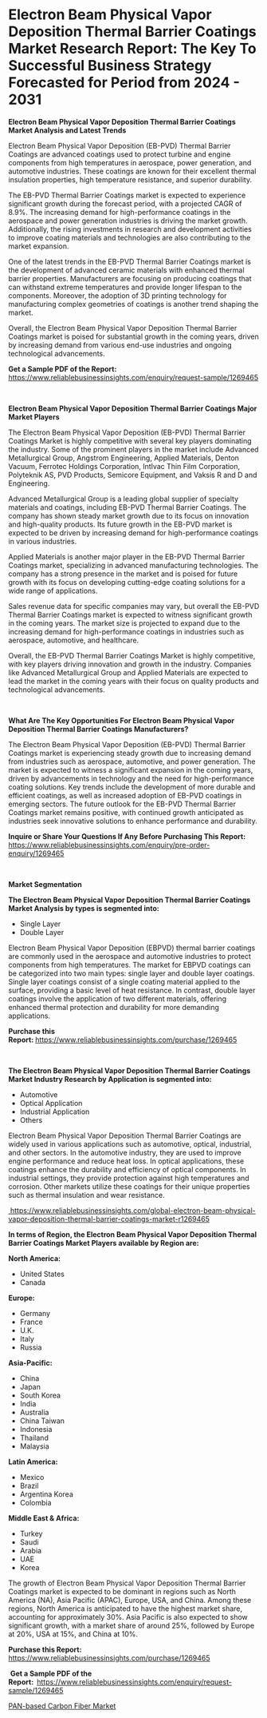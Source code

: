 <p><h1>Electron Beam Physical Vapor Deposition Thermal Barrier Coatings Market Research Report: The Key To Successful Business Strategy Forecasted for Period from 2024 - 2031</h1></p><p><strong>Electron Beam Physical Vapor Deposition Thermal Barrier Coatings Market Analysis and Latest Trends</strong></p>
<p><p>Electron Beam Physical Vapor Deposition (EB-PVD) Thermal Barrier Coatings are advanced coatings used to protect turbine and engine components from high temperatures in aerospace, power generation, and automotive industries. These coatings are known for their excellent thermal insulation properties, high temperature resistance, and superior durability.</p><p>The EB-PVD Thermal Barrier Coatings market is expected to experience significant growth during the forecast period, with a projected CAGR of 8.9%. The increasing demand for high-performance coatings in the aerospace and power generation industries is driving the market growth. Additionally, the rising investments in research and development activities to improve coating materials and technologies are also contributing to the market expansion.</p><p>One of the latest trends in the EB-PVD Thermal Barrier Coatings market is the development of advanced ceramic materials with enhanced thermal barrier properties. Manufacturers are focusing on producing coatings that can withstand extreme temperatures and provide longer lifespan to the components. Moreover, the adoption of 3D printing technology for manufacturing complex geometries of coatings is another trend shaping the market.</p><p>Overall, the Electron Beam Physical Vapor Deposition Thermal Barrier Coatings market is poised for substantial growth in the coming years, driven by increasing demand from various end-use industries and ongoing technological advancements.</p></p>
<p><strong>Get a Sample PDF of the Report:&nbsp;</strong> <a href="https://www.reliablebusinessinsights.com/enquiry/request-sample/1269465">https://www.reliablebusinessinsights.com/enquiry/request-sample/1269465</a></p>
<p>&nbsp;</p>
<p><strong>Electron Beam Physical Vapor Deposition Thermal Barrier Coatings Major Market Players</strong></p>
<p><p>The Electron Beam Physical Vapor Deposition (EB-PVD) Thermal Barrier Coatings Market is highly competitive with several key players dominating the industry. Some of the prominent players in the market include Advanced Metallurgical Group, Angstrom Engineering, Applied Materials, Denton Vacuum, Ferrotec Holdings Corporation, Intlvac Thin Film Corporation, Polyteknik AS, PVD Products, Semicore Equipment, and Vaksis R and D and Engineering.</p><p>Advanced Metallurgical Group is a leading global supplier of specialty materials and coatings, including EB-PVD Thermal Barrier Coatings. The company has shown steady market growth due to its focus on innovation and high-quality products. Its future growth in the EB-PVD market is expected to be driven by increasing demand for high-performance coatings in various industries.</p><p>Applied Materials is another major player in the EB-PVD Thermal Barrier Coatings market, specializing in advanced manufacturing technologies. The company has a strong presence in the market and is poised for future growth with its focus on developing cutting-edge coating solutions for a wide range of applications.</p><p>Sales revenue data for specific companies may vary, but overall the EB-PVD Thermal Barrier Coatings market is expected to witness significant growth in the coming years. The market size is projected to expand due to the increasing demand for high-performance coatings in industries such as aerospace, automotive, and healthcare.</p><p>Overall, the EB-PVD Thermal Barrier Coatings Market is highly competitive, with key players driving innovation and growth in the industry. Companies like Advanced Metallurgical Group and Applied Materials are expected to lead the market in the coming years with their focus on quality products and technological advancements.</p></p>
<p>&nbsp;</p>
<p><strong>What Are The Key Opportunities For Electron Beam Physical Vapor Deposition Thermal Barrier Coatings Manufacturers?</strong></p>
<p><p>The Electron Beam Physical Vapor Deposition (EB-PVD) Thermal Barrier Coatings market is experiencing steady growth due to increasing demand from industries such as aerospace, automotive, and power generation. The market is expected to witness a significant expansion in the coming years, driven by advancements in technology and the need for high-performance coating solutions. Key trends include the development of more durable and efficient coatings, as well as increased adoption of EB-PVD coatings in emerging sectors. The future outlook for the EB-PVD Thermal Barrier Coatings market remains positive, with continued growth anticipated as industries seek innovative solutions to enhance performance and durability.</p></p>
<p><strong>Inquire or Share Your Questions If Any Before Purchasing This Report:</strong> <a href="https://www.reliablebusinessinsights.com/enquiry/pre-order-enquiry/1269465">https://www.reliablebusinessinsights.com/enquiry/pre-order-enquiry/1269465</a></p>
<p>&nbsp;</p>
<p><strong>Market Segmentation</strong></p>
<p><strong>The Electron Beam Physical Vapor Deposition Thermal Barrier Coatings Market Analysis by types is segmented into:</strong></p>
<p><ul><li>Single Layer</li><li>Double Layer</li></ul></p>
<p><p>Electron Beam Physical Vapor Deposition (EBPVD) thermal barrier coatings are commonly used in the aerospace and automotive industries to protect components from high temperatures. The market for EBPVD coatings can be categorized into two main types: single layer and double layer coatings. Single layer coatings consist of a single coating material applied to the surface, providing a basic level of heat resistance. In contrast, double layer coatings involve the application of two different materials, offering enhanced thermal protection and durability for more demanding applications.</p></p>
<p><strong>Purchase this Report:&nbsp;</strong><a href="https://www.reliablebusinessinsights.com/purchase/1269465">https://www.reliablebusinessinsights.com/purchase/1269465</a></p>
<p>&nbsp;</p>
<p><strong>The Electron Beam Physical Vapor Deposition Thermal Barrier Coatings Market Industry Research by Application is segmented into:</strong></p>
<p><ul><li>Automotive</li><li>Optical Application</li><li>Industrial Application</li><li>Others</li></ul></p>
<p><p>Electron Beam Physical Vapor Deposition Thermal Barrier Coatings are widely used in various applications such as automotive, optical, industrial, and other sectors. In the automotive industry, they are used to improve engine performance and reduce heat loss. In optical applications, these coatings enhance the durability and efficiency of optical components. In industrial settings, they provide protection against high temperatures and corrosion. Other markets utilize these coatings for their unique properties such as thermal insulation and wear resistance.</p></p>
<p><a href="https://www.reliablebusinessinsights.com/global-electron-beam-physical-vapor-deposition-thermal-barrier-coatings-market-r1269465">&nbsp;https://www.reliablebusinessinsights.com/global-electron-beam-physical-vapor-deposition-thermal-barrier-coatings-market-r1269465</a></p>
<p><strong>In terms of Region, the Electron Beam Physical Vapor Deposition Thermal Barrier Coatings Market Players available by Region are:</strong></p>
<p>
    <p> <strong> North America: </strong>
        <ul>
            <li>United States</li>
            <li>Canada</li>
        </ul>
        </p> 
    <p> <strong> Europe: </strong>
        <ul>
            <li>Germany</li>
            <li>France</li>
            <li>U.K.</li>
            <li>Italy</li>
            <li>Russia</li>
        </ul>
        </p> 
    <p> <strong> Asia-Pacific: </strong>
        <ul>
            <li>China</li>
            <li>Japan</li>
            <li>South Korea</li>
            <li>India</li>
            <li>Australia</li>
            <li>China Taiwan</li>
            <li>Indonesia</li>
            <li>Thailand</li>
            <li>Malaysia</li>
        </ul>
        </p> 
    <p> <strong> Latin America: </strong>
        <ul>
            <li>Mexico</li>
            <li>Brazil</li>
            <li>Argentina Korea</li>
            <li>Colombia</li>
        </ul>
        </p> 
    <p> <strong> Middle East & Africa: </strong>
        <ul>
            <li>Turkey</li>
            <li>Saudi</li>
            <li>Arabia</li>
            <li>UAE</li>
            <li>Korea</li>
        </ul>
    </p>
    </p>
<p><p>The growth of Electron Beam Physical Vapor Deposition Thermal Barrier Coatings market is expected to be dominant in regions such as North America (NA), Asia Pacific (APAC), Europe, USA, and China. Among these regions, North America is anticipated to have the highest market share, accounting for approximately 30%. Asia Pacific is also expected to show significant growth, with a market share of around 25%, followed by Europe at 20%, USA at 15%, and China at 10%.</p></p>
<p><strong>Purchase this Report: </strong><a href="https://www.reliablebusinessinsights.com/purchase/1269465">https://www.reliablebusinessinsights.com/purchase/1269465</a></p>
<p>&nbsp;<strong>Get a Sample PDF of the Report:&nbsp;&nbsp;</strong><a href="https://www.reliablebusinessinsights.com/enquiry/request-sample/1269465">https://www.reliablebusinessinsights.com/enquiry/request-sample/1269465</a></p>
<p><strong></strong></p>
<p><p><a href="https://view.publitas.com/reportprime-1/pan-based-carbon-fiber-market-outlook-industry-overview-and-forecast-2024-to-2031/">PAN-based Carbon Fiber Market</a></p></p>
